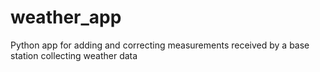 # weather_app
Python app for adding and correcting measurements received by a base station collecting weather data
